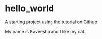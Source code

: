 # hello_world
A starting project using the tutorial on Github

My name is Kaveesha and I like my cat. 
